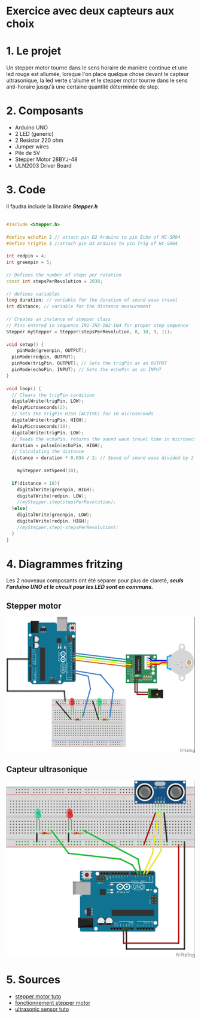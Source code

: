 # Exercice avec deux capteurs aux choix

# 1. Le projet

Un stepper motor tourne dans le sens horaire de manière continue et une led rouge est allumée, lorsque l'on place quelque chose devant le capteur ultrasonique, la led verte s'allume et le stepper motor tourne dans le sens anti-horaire jusqu'à une certaine quantité déterminée de step.

# 2. Composants

- Arduino UNO
- 2 LED (generic) 
- 2 Resistor 220 ohm
- Jumper wires
- Pile de 5V
- Stepper Motor 28BYJ-48
- ULN2003 Driver Board

# 3. Code

Il faudra include la librairie ***Stepper.h***

```cpp

#include <Stepper.h>

#define echoPin 2 // attach pin D2 Arduino to pin Echo of HC-SR04
#define trigPin 3 //attach pin D3 Arduino to pin Trig of HC-SR04

int redpin = 4;
int greenpin = 5;

// Defines the number of steps per rotation
const int stepsPerRevolution = 2038;

// defines variables
long duration; // variable for the duration of sound wave travel
int distance; // variable for the distance measurement

// Creates an instance of stepper class
// Pins entered in sequence IN1-IN3-IN2-IN4 for proper step sequence
Stepper myStepper = Stepper(stepsPerRevolution, 8, 10, 9, 11);

void setup() {
	pinMode(greenpin, OUTPUT);
  pinMode(redpin, OUTPUT);
  pinMode(trigPin, OUTPUT); // Sets the trigPin as an OUTPUT
  pinMode(echoPin, INPUT); // Sets the echoPin as an INPUT
}

void loop() {
  // Clears the trigPin condition
  digitalWrite(trigPin, LOW);
  delayMicroseconds(2);
  // Sets the trigPin HIGH (ACTIVE) for 10 microseconds
  digitalWrite(trigPin, HIGH);
  delayMicroseconds(10);
  digitalWrite(trigPin, LOW);
  // Reads the echoPin, returns the sound wave travel time in microseconds
  duration = pulseIn(echoPin, HIGH);
  // Calculating the distance
  distance = duration * 0.034 / 2; // Speed of sound wave divided by 2 (go and back)

	myStepper.setSpeed(10);
  
  if(distance < 10){
    digitalWrite(greenpin, HIGH);
    digitalWrite(redpin, LOW);
    //myStepper.step(stepsPerRevolution);
  }else{
    digitalWrite(greenpin, LOW);
    digitalWrite(redpin, HIGH);
    //myStepper.step(-stepsPerRevolution);
  }
}
```

# 4. Diagrammes fritzing

Les 2 nouveaux composants ont été séparer pour plus de clareté, ***seuls l'arduino UNO et le circuit pour les LED sont en communs.***

## Stepper motor
![alt text](https://github.com/cegepmatane/2022-capteur-au-choix-GitGudShu/blob/main/stepper.jpg)

## Capteur ultrasonique
![alt text](https://github.com/cegepmatane/2022-capteur-au-choix-GitGudShu/blob/main/ultrasonic.jpg)

# 5. Sources

- [stepper motor tuto](https://lastminuteengineers.com/28byj48-stepper-motor-arduino-tutorial/)
- [fonctionnement stepper motor](https://www.youtube.com/watch?v=avrdDZD7qEQ&ab_channel=NikodemBartnik)
- [ultrasonic sensor tuto](https://create.arduino.cc/projecthub/abdularbi17/ultrasonic-sensor-hc-sr04-with-arduino-tutorial-327ff6)
